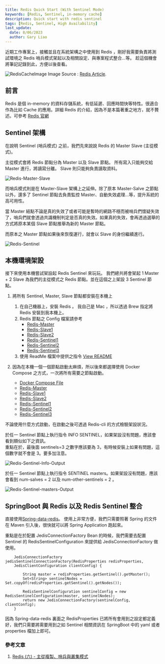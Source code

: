 ```yaml
---
title: Redis Quick Start (With Sentinel Mode)
keywords: [Redis, Sentinel, in-memory cache]
description: Quick start with redis sentinel 
tags: [Redis, Sentinel, High Availability]
last_update:
  date: 8/06/2023
  author: Gary Liao
---
```


近期工作專案上，接觸並且在系統架構之中使用到 Redis ，剛好我需要負責將測試環境之 Redis 哨兵模式架起以及相關設定、與專案程式整合...等。
趁這個機會將筆記記錄到此，方便以後查看。

![RedisCacheImage](./images/redis-cache.png)
Image Source : [Redis Article](https://kinsta.com/docs/redis-cache/).

<!--truncate-->


## 前言
Redis 是個 in-memory 的資料存儲系統，有低延遲、回應時間快等特性。很適合作為比如 Cache 的應用。詳細 Redis 的介紹，因為不是本篇著重之地方，就不贅述。可參考 [Redis 官網](https://redis.io/) 

## Sentinel 架構

在說明 Sentinel (哨兵模式) 之前，我們先來說說 Redis 的 Master Slave (主從模式)。

主從模式會將 Redis 節點分為 Master 以及 Slave 節點。 所有寫入只能夠交給 Master 進行，將讀寫分離。 Slave 則只能夠負責讀取資料。 

![Redis-Master-Slave](./images/redis-master-slave.png)  

而哨兵模式則是在 Master-Slave 架構上之延伸。除了原本 Master-Salve 之節點以外，還多了 Sentinel 節點去負責監控 Master、自動失效處理...等，提升系統的高可用性。

當 Master 結點不論是真的失效了或者可能是暫時的網路不穩而被哨兵們懷疑失效了，哨兵們就會透過共識機制判定是否真的失效。如果真的失效，會再透過選舉的方式將原本某個 Slave 節點推舉為新的 Master 節點。

而原本之 Master 節點如果後來恢復運行，就會以 Slave 的身份繼續進行。

![Redis-Sentinel](./images/redis-sentinel.png)

## 本機環境架設

接下來使用本機嘗試架設起 Redis Sentinel 來玩玩。
我們總共將會架起 1 Master + 2 Slave 為我們的主從模式之 Redis 節點。並在這個之上架設 3 Sentinel 節點。

1. 將所有 Sentinel, Master, Slave 節點都安裝在本機上
	

	1. 在自己機器上，安裝 Redis 。 我自己是 Mac ，所以透過 Brew 指定將 Redis 安裝到我本機上。
	2. Redis 節點之 Config 檔案請參考  
		* [Redis-Master](./sentinel/instancesAtLocalHost/conf/redis-1.conf)
		* [Redis-Slave1](./sentinel/instancesAtLocalHost/conf/redis-2.conf)
		* [Redis-Slave2](./sentinel/instancesAtLocalHost/conf/redis-3.conf)
		* [Redis-Sentinel1](./sentinel/instancesAtLocalHost/conf/redis-sentinel-1.conf)
		* [Redis-Sentinel2](./sentinel/instancesAtLocalHost/conf/redis-sentinel-2.conf)
		* [Redis-Sentinel3](./sentinel/instancesAtLocalHost/conf/redis-sentinel-3.conf)
	3.  使用 ReadMe 檔案中提供之指令
		[View README](./sentinel/instancesAtLocalHost/readme.txt)

2. 因為在本機一個一個節點啟動太麻煩，所以後來都選擇使用 Docker Compose 之方式，一次將所有需要之節點啟動。
   
	* [Docker Compose File](./sentinel/instancesAtDocker/docker-compose.yml)
    * [Redis-Master](./sentinel/instancesAtDocker/redis/redis-1.conf)
	* [Redis-Slave1](./sentinel/instancesAtDocker/redis/redis-2.conf)
	* [Redis-Slave2](./sentinel/instancesAtDocker/redis/redis-3.conf)
	* [Redis-Sentinel1](./sentinel/instancesAtDocker/sentinel/redis-sentinel-1.conf)
	* [Redis-Sentinel2](./sentinel/instancesAtDocker/sentinel/redis-sentinel-2.conf)
	* [Redis-Sentinel3](./sentinel/instancesAtDocker/sentinel/redis-sentinel-3.conf)

不論使用什麼方式啟動，在啟動之後可透過 Redis-cli 的方式檢驗架設狀況。  
 
於任一 Sentinel 節點上執行指令 INFO SENTINEL，如果架設沒有問題，應該會看到類似如下之資訊。  
重點在於，最後面 sentinels=3 之數字應該要為 3，有時候安裝上如果有問題，這個數字就不會是 3。要多加注意。

![Redis-Sentinel-Info-Output](./images/redis-sentinel-INFOSENTINEL.png)  

於任一 Sentinel 節點上執行指令 SENTINEL masters。如果架設沒有問題，應該會看到 num-salves = 2 以及 num-other-sentinels = 2 。

![Redis-Sentinel-masters-Output](./images/redis-sentinel-masters.png)  


## SpringBoot 與 Redis 以及 Redis Sentinel 整合

直接使用[Spring-data-redis](https://docs.spring.io/spring-data/data-redis/docs/current/reference/html/)。 使用上非常方便，我們只需要照著 Spring 的文件在  Maven 引入後，很快就可以將 Spring Application 跑起來。

重點是在於配置 JedisConnectionFactory Bean 的時候，我們需要去配置 Sentinel 的 RedisSentinelConfiguration 來提供給 JedisConnectionFactory 做使用。

```
	JedisConnectionFactory jedisSentinelConnectionFactory(RedisProperties redisProperties,
    JedisClientConfiguration clientConfig) {

        String master = redisProperties.getSentinel().getMaster();
        Set<String> sentinelNodes = Set.copyOf(redisProperties.getSentinel().getNodes());

        RedisSentinelConfiguration sentinelConfig = new RedisSentinelConfiguration(master, sentinelNodes);
        return new JedisConnectionFactory(sentinelConfig, clientConfig);
    }
```

因為 Spring-data-redis 裏面之 RedisProperties 已將所有會用到之設定都定義好，我們只需要將需要用到之如 Sentinel 相關資訊在 SpringBoot 中的 yaml 或者 properties 檔加上即可。


### 參考文章
1. [Redis (六) - 主從複製、哨兵與叢集模式](https://hackmd.io/@tienyulin/redis-master-slave-replication-sentinel-cluster)  